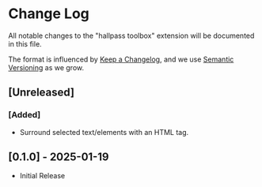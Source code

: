 # Change Log

All notable changes to the "hallpass toolbox" extension will be documented in this file.

The format is influenced by [Keep a Changelog](http://keepachangelog.com/), 
and we use [Semantic Versioning](https://semver.org/spec/v2.0.0.html) as we grow.

## [Unreleased]

### [Added]

- Surround selected text/elements with an HTML tag.


## [0.1.0] - 2025-01-19

- Initial Release

